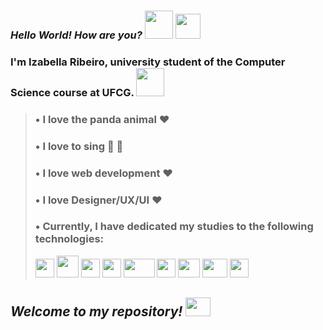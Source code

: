 ### *Hello World! How are you?* <img style="-webkit-user-select: none;margin: auto;" src="https://images-wixmp-ed30a86b8c4ca887773594c2.wixmp.com/f/11b45f12-3536-4c56-8e11-641517bf9c19/d2lanmn-ad32c372-ad41-4b04-a183-0f530b05f707.gif?token=eyJ0eXAiOiJKV1QiLCJhbGciOiJIUzI1NiJ9.eyJzdWIiOiJ1cm46YXBwOiIsImlzcyI6InVybjphcHA6Iiwib2JqIjpbW3sicGF0aCI6IlwvZlwvMTFiNDVmMTItMzUzNi00YzU2LThlMTEtNjQxNTE3YmY5YzE5XC9kMmxhbm1uLWFkMzJjMzcyLWFkNDEtNGIwNC1hMTgzLTBmNTMwYjA1ZjcwNy5naWYifV1dLCJhdWQiOlsidXJuOnNlcnZpY2U6ZmlsZS5kb3dubG9hZCJdfQ.LRFkVjLozYuYtjPSRVQdElY2Te35-oqIruF6dZTym3Q" width = "45" height = "45"> <img style="-webkit-user-select: none;margin: auto;" src="https://raw.githubusercontent.com/TheDudeThatCode/TheDudeThatCode/master/Assets/Earth.gif" width = "40" height = "40">
### I'm Izabella Ribeiro, university student of the Computer Science course at UFCG. <img src="https://i.giphy.com/media/VzlP2ZDcyA9OBjg9SP/giphy.webp" onerror="this.onerror=null;this.src='https://i.giphy.com/VzlP2ZDcyA9OBjg9SP.gif';" alt="" width = "45" height = "45">

> ###  • I love the panda animal :heart:
> ###  • I love to sing :microphone: :purple_heart:
> ###  • I love web development :heart:
> ###  • I love Designer/UX/UI :heart:
> ###  • Currently, I have dedicated my studies to the following technologies:      
> <img style="-webkit-user-select: none;margin: auto;cursor: zoom-in;" src="https://banner2.cleanpng.com/20180410/dbq/kisspng-react-javascript-responsive-web-design-github-angu-github-5accac24ced243.4761515415233628528472.jpg" width="30" height="30"> <img style="-webkit-user-select: none;margin: auto;" src="https://encrypted-tbn0.gstatic.com/images?q=tbn%3AANd9GcTuQLVaq1aRTE6kegl4kjC4XMaiz_tCdijLUA&amp;usqp=CAU" width="35" height="35"> <img style="-webkit-user-select: none;margin: auto;cursor: zoom-in;" src="https://e7.pngegg.com/pngimages/5/56/png-clipart-website-development-html5-logo-world-wide-web-consortium-world-wide-web-angle-web-design.png" width="30" height="30"> <img style="-webkit-user-select: none;margin: auto;cursor: zoom-in;" src="https://cdn4.iconfinder.com/data/icons/social-media-logos-6/512/121-css3-512.png" width="30" height="30"> <img style="-webkit-user-select: none;margin: auto;cursor: zoom-in;" src="https://img2.gratispng.com/20181211/sjp/kisspng-gimp-image-editing-adobe-photoshop-photo-manipulat-paintbrush-logo-bing-images-5c1052d17de189.2061356315445736495156.jpg" width="50" height="30"> <img style="-webkit-user-select: none;margin: auto;cursor: zoom-in;" src="https://upload.wikimedia.org/wikipedia/commons/2/20/Photoshop_CC_icon.png" width="30" height="30"> <img style="-webkit-user-select: none;margin: auto;cursor: zoom-in;" src="https://banner2.cleanpng.com/20180731/tzw/kisspng-gopher-docker-computer-programming-clojure-5b60bcbbaea281.7058312815330664277153.jpg" width="35" height="30"> <img style="-webkit-user-select: none;margin: auto;cursor: zoom-in;" src="https://img2.gratispng.com/20180331/zdw/kisspng-blender-computer-icons-rendering-blender-5ac043155198c1.6803805515225495253342.jpg" width="40" height="30"> <img style="-webkit-user-select: none;margin: auto;cursor: zoom-in;" src="https://www.pinclipart.com/picdir/middle/269-2691398_python-logo-clipart-transparent-background-png-download.png" width="30" height="30">

## *Welcome to my repository!*  <img style="-webkit-user-select: none;margin: auto;" src="https://i.pinimg.com/originals/3f/9e/98/3f9e98574fadbe0acbb6d143381948bb.gif" width = "40" height = "30">

